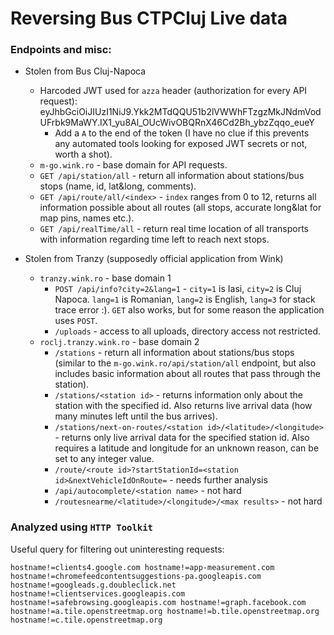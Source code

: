 # Reversing Bus CTPCluj Live data

### Endpoints and misc:
* Stolen from Bus Cluj-Napoca
  - Harcoded JWT used for `azza` header (authorization for every API request): eyJhbGciOiJIUzI1NiJ9.Ykk2MTdQQU51b2lVWWhFTzgzMkJNdmVodUFrbk9MaWY.IX1_yu8Al_OUcWivOBQRnX46Cd2Bh_ybzZqqo_eueY
    - Add a `A` to the end of the token (I have no clue if this prevents any automated tools looking for exposed JWT secrets or not, worth a shot).
  - `m-go.wink.ro` - base domain for API requests.
  - `GET /api/station/all` - return all information about stations/bus stops (name, id, lat&long, comments).
  - `GET /api/route/all/<index>` - `index` ranges from 0 to 12, returns all information possible about all routes (all stops, accurate long&lat for map pins, names etc.).
  - `GET /api/realTime/all` - return real time location of all transports with information regarding time left to reach next stops.

* Stolen from Tranzy (supposedly official application from Wink)
  - `tranzy.wink.ro` - base domain 1
    - `POST /api/info?city=2&lang=1` - `city=1` is Iasi, `city=2` is Cluj Napoca. `lang=1` is Romanian, `lang=2` is English, `lang=3` for stack trace error :). `GET` also works, but for some reason the application uses `POST`.
    - `/uploads` - access to all uploads, directory access not restricted.
  - `roclj.tranzy.wink.ro` - base domain 2
    - `/stations` - return all information about stations/bus stops (similar to the `m-go.wink.ro/api/station/all` endpoint, but also includes basic information about all routes that pass through the station).
    - `/stations/<station id>` - returns information only about the station with the specified id. Also returns live arrival data (how many minutes left until the bus arrives).
    - `/stations/next-on-routes/<station id>/<latitude>/<longitude>` - returns only live arrival data for the specified station id. Also requires a latitude and longitude for an unknown reason, can be set to any integer value.
    - `/route/<route id>?startStationId=<station id>&nextVehicleIdOnRoute=` - needs further analysis
    - `/api/autocomplete/<station name>` - not hard
    - `/routesnearme/<latitude>/<longitude>/<max results>` - not hard




### Analyzed using `HTTP Toolkit`
Useful query for filtering out uninteresting requests:
```
hostname!=clients4.google.com hostname!=app-measurement.com hostname!=chromefeedcontentsuggestions-pa.googleapis.com hostname!=googleads.g.doubleclick.net hostname!=clientservices.googleapis.com hostname!=safebrowsing.googleapis.com hostname!=graph.facebook.com hostname!=a.tile.openstreetmap.org hostname!=b.tile.openstreetmap.org hostname!=c.tile.openstreetmap.org 
```